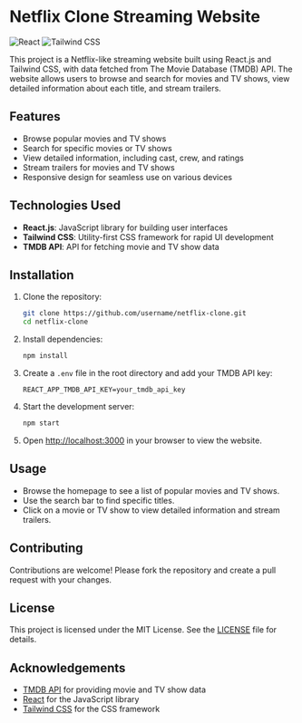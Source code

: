 # Netflix Clone Streaming Website

![React](https://img.shields.io/badge/React.js-%5E18.0.0-blue?logo=react) ![Tailwind CSS](https://img.shields.io/badge/TailwindCSS-%5E3.0-green?logo=tailwind-css) 

This project is a Netflix-like streaming website built using React.js and Tailwind CSS, with data fetched from The Movie Database (TMDB) API. The website allows users to browse and search for movies and TV shows, view detailed information about each title, and stream trailers.

## Features

- Browse popular movies and TV shows
- Search for specific movies or TV shows
- View detailed information, including cast, crew, and ratings
- Stream trailers for movies and TV shows
- Responsive design for seamless use on various devices

## Technologies Used

- **React.js**: JavaScript library for building user interfaces
- **Tailwind CSS**: Utility-first CSS framework for rapid UI development
- **TMDB API**: API for fetching movie and TV show data

## Installation

1. Clone the repository:
    ```sh
    git clone https://github.com/username/netflix-clone.git
    cd netflix-clone
    ```

2. Install dependencies:
    ```sh
    npm install
    ```

3. Create a `.env` file in the root directory and add your TMDB API key:
    ```env
    REACT_APP_TMDB_API_KEY=your_tmdb_api_key
    ```

4. Start the development server:
    ```sh
    npm start
    ```

5. Open [http://localhost:3000](http://localhost:3000) in your browser to view the website.

## Usage

- Browse the homepage to see a list of popular movies and TV shows.
- Use the search bar to find specific titles.
- Click on a movie or TV show to view detailed information and stream trailers.

## Contributing

Contributions are welcome! Please fork the repository and create a pull request with your changes.

## License

This project is licensed under the MIT License. See the [LICENSE](LICENSE) file for details.

## Acknowledgements

- [TMDB API](https://www.themoviedb.org/documentation/api) for providing movie and TV show data
- [React](https://reactjs.org/) for the JavaScript library
- [Tailwind CSS](https://tailwindcss.com/) for the CSS framework
